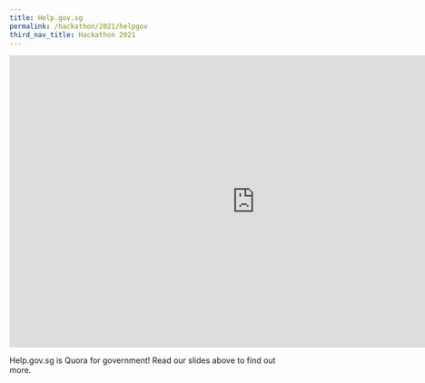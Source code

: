 ```yaml
---
title: Help.gov.sg
permalink: /hackathon/2021/helpgov
third_nav_title: Hackathon 2021
---
```


<iframe src="https://docs.google.com/presentation/d/e/2PACX-1vRAimvvxHBZKAEvpyW5ToQFOA7tJ2658mQfVWY57ahmUg9I5v4uappp3YuVYAsFKzl73lg50_r8KjsG/embed?start=false&loop=false&delayms=3000" frameborder="0" width="864" height="515" allowfullscreen="true" mozallowfullscreen="true" webkitallowfullscreen="true"></iframe>

Help.gov.sg is Quora for government! Read our slides above to find out more.

<!-- Check out our demo [here](https://demo.help.gov.sg)! -->